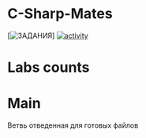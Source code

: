 # C-Sharp-Mates

  [![ЗАДАНИЯ](https://img.shields.io/static/v1?label=Google-Disk&message=%D0%97%D0%90%D0%94%D0%90%D0%9D%D0%98%D0%AF&color=red&logo=googledrive&style=for-the-badge&labelColor=black)] 
  [![activity](https://img.shields.io/github/commit-activity/w/SISDRUG/C-Sharp-Mates?style=for-the-badge&logo=C-sharp&logoColor=grass&labelColor=black)](https://github.com/BaldaAzz/Python_labs/commits/main)

# Labs counts


# Main 
  Ветвь отведенная для готовых файлов

